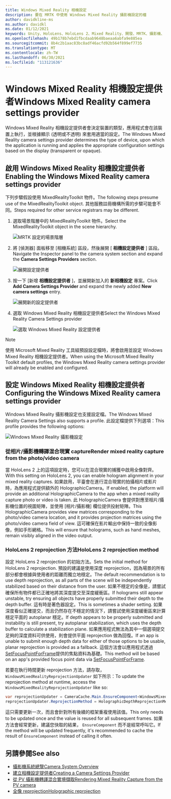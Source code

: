 ```yaml
---
title: Windows Mixed Reality 相機設定
description: 要在 MRTK 中使用 Windows Mixed Reality 攝影機設定的檔
author: davidkline-ms
ms.author: davidkl
ms.date: 01/12/2021
keywords: Unity、HoloLens、HoloLens 2、Mixed Reality、開發、MRTK、攝影機、
ms.openlocfilehash: 49b178b7ebd1fbcdaab9648baeaa6abfa9e885ea
ms.sourcegitcommit: 8b4c2b1aac83bc8adf46acfd92b564f899ef7735
ms.translationtype: MT
ms.contentlocale: zh-TW
ms.lasthandoff: 06/30/2021
ms.locfileid: "113121636"
---
```

# <a name="windows-mixed-reality-camera-settings-provider"></a><span data-ttu-id="49542-104">Windows Mixed Reality 相機設定提供者</span><span class="sxs-lookup"><span data-stu-id="49542-104">Windows Mixed Reality camera settings provider</span></span>

<span data-ttu-id="49542-105">Windows Mixed Reality 相機設定提供者會決定裝置的類型，應用程式會在該裝置上執行，並根據顯示 (透明或不透明) 來套用適當的設定。</span><span class="sxs-lookup"><span data-stu-id="49542-105">The Windows Mixed Reality camera settings provider determines the type of device, upon which the application is running and applies the appropriate configuration settings based on the display (transparent or opaque).</span></span>

## <a name="enabling-the-windows-mixed-reality-camera-settings-provider"></a><span data-ttu-id="49542-106">啟用 Windows Mixed Reality 相機設定提供者</span><span class="sxs-lookup"><span data-stu-id="49542-106">Enabling the Windows Mixed Reality camera settings provider</span></span>

<span data-ttu-id="49542-107">下列步驟假設使用 MixedRealityToolkit 物件。</span><span class="sxs-lookup"><span data-stu-id="49542-107">The following steps presume use of the MixedRealityToolkit object.</span></span> <span data-ttu-id="49542-108">其他服務註冊機構所需的步驟可能會不同。</span><span class="sxs-lookup"><span data-stu-id="49542-108">Steps required for other service registrars may be different.</span></span>

1. <span data-ttu-id="49542-109">選取場景階層中的 MixedRealityToolkit 物件。</span><span class="sxs-lookup"><span data-stu-id="49542-109">Select the MixedRealityToolkit object in the scene hierarchy.</span></span>

    ![MRTK 設定的場景階層](../images/MRTK_ConfiguredHierarchy.png)

2. <span data-ttu-id="49542-111">將 [偵測器] 面板移至 [相機系統] 區段，然後展開 [ **相機設定提供者** ] 區段。</span><span class="sxs-lookup"><span data-stu-id="49542-111">Navigate the Inspector panel to the camera system section and expand the **Camera Settings Providers** section.</span></span>

    ![展開設定提供者](../images/camera-system/ExpandProviders.png)

3. <span data-ttu-id="49542-113">按一下 [新增 **相機設定提供者** ]，並展開新加入的 **新相機設定** 專案。</span><span class="sxs-lookup"><span data-stu-id="49542-113">Click **Add Camera Settings Provider** and expand the newly added **New camera settings** entry.</span></span>

    ![展開新的設定提供者](../images/camera-system/ExpandNewProvider.png)

4. <span data-ttu-id="49542-115">選取 Windows Mixed Reality 相機設定提供者</span><span class="sxs-lookup"><span data-stu-id="49542-115">Select the Windows Mixed Reality Camera Settings provider</span></span>

    ![選取 Windows Mixed Reality 設定提供者](../images/camera-system/SelectWindowsMixedRealitySettings.png)

> [!NOTE]
> <span data-ttu-id="49542-117">使用 Microsoft Mixed Reality 工具組預設設定檔時，將會啟用並設定 Windows Mixed Reality 相機設定提供者。</span><span class="sxs-lookup"><span data-stu-id="49542-117">When using the Microsoft Mixed Reality Toolkit default profiles, the Windows Mixed Reality camera settings provider will already be enabled and configured.</span></span>

## <a name="configuring-the-windows-mixed-reality-camera-settings-provider"></a><span data-ttu-id="49542-118">設定 Windows Mixed Reality 相機設定提供者</span><span class="sxs-lookup"><span data-stu-id="49542-118">Configuring the Windows Mixed Reality camera settings provider</span></span>

<span data-ttu-id="49542-119">Windows Mixed Reality 攝影機設定也支援設定檔。</span><span class="sxs-lookup"><span data-stu-id="49542-119">The Windows Mixed Reality Camera Settings also supports a profile.</span></span> <span data-ttu-id="49542-120">此設定檔提供下列選項：</span><span class="sxs-lookup"><span data-stu-id="49542-120">This profile provides the following options:</span></span>

![Windows Mixed Reality 攝影機設定](../images/camera-system/WMRCameraSettingsProfile.png)

### <a name="render-mixed-reality-capture-from-the-photovideo-camera"></a><span data-ttu-id="49542-122">從相片/攝影機轉譯混合現實 capture</span><span class="sxs-lookup"><span data-stu-id="49542-122">Render mixed reality capture from the photo/video camera</span></span>

<span data-ttu-id="49542-123">當 HoloLens 2 上的這項設定時，您可以在混合現實的捕獲中啟用全像對齊。</span><span class="sxs-lookup"><span data-stu-id="49542-123">With this setting on HoloLens 2, you can enable hologram alignment in your mixed reality captures.</span></span> <span data-ttu-id="49542-124">如果啟用，平臺會在進行混合現實的拍攝相片或影片時，為應用程式提供額外的 HolographicCamera。</span><span class="sxs-lookup"><span data-stu-id="49542-124">If enabled, the platform will provide an additional HolographicCamera to the app when a mixed reality capture photo or video is taken.</span></span> <span data-ttu-id="49542-125">此 HolographicCamera 會提供對應至相片/攝影機位置的視圖矩陣，並使用 [相片/攝影機] 欄位提供投射矩陣。</span><span class="sxs-lookup"><span data-stu-id="49542-125">This HolographicCamera provides view matrices corresponding to the photo/video camera location, and it provides projection matrices using the photo/video camera field of view.</span></span> <span data-ttu-id="49542-126">這可確保在影片輸出中保持一致的全像影像，例如手形網格。</span><span class="sxs-lookup"><span data-stu-id="49542-126">This will ensure that holograms, such as hand meshes, remain visibly aligned in the video output.</span></span>

### <a name="hololens-2-reprojection-method"></a><span data-ttu-id="49542-127">HoloLens 2 reprojection 方法</span><span class="sxs-lookup"><span data-stu-id="49542-127">HoloLens 2 reprojection method</span></span>

<span data-ttu-id="49542-128">設定 HoloLens 2 reprojection 的初始方法。</span><span class="sxs-lookup"><span data-stu-id="49542-128">Sets the initial method for HoloLens 2 reprojection.</span></span> <span data-ttu-id="49542-129">預設的建議是使用深度 reprojection，因為場景的所有部分都會根據與使用者的距離而獨立地穩定。</span><span class="sxs-lookup"><span data-stu-id="49542-129">The default recommendation is to use depth reprojection, as all parts of the scene will be independently stabilized based on their distance from the user.</span></span> <span data-ttu-id="49542-130">如果不穩定的全像是，請嘗試確保所有物件都已正確地將其深度提交至深度緩衝區。</span><span class="sxs-lookup"><span data-stu-id="49542-130">If holograms still appear unstable, try ensuring all objects have properly submitted their depth to the depth buffer.</span></span> <span data-ttu-id="49542-131">這有時是著色器設定。</span><span class="sxs-lookup"><span data-stu-id="49542-131">This is sometimes a shader setting.</span></span> <span data-ttu-id="49542-132">如果深度看似正確提交，而且仍然存在不穩定的情況下，請嘗試使用深度緩衝區來計算穩定平面的 autoplanar 穩定。</span><span class="sxs-lookup"><span data-stu-id="49542-132">If depth appears to be properly submitted and instability is still present, try autoplanar stabilization, which uses the depth buffer to calculate a stabilization plane.</span></span> <span data-ttu-id="49542-133">如果應用程式無法為其中一個選項提交足夠的深度資料可供使用，則會提供平面 reprojection 做為回復。</span><span class="sxs-lookup"><span data-stu-id="49542-133">If an app is unable to submit enough depth data for either of those options to be usable, planar reprojection is provided as a fallback.</span></span> <span data-ttu-id="49542-134">這個方法會以應用程式透過 [SetFocusPointForFrame](https://docs.unity3d.com/ScriptReference/XR.WSA.HolographicSettings.SetFocusPointForFrame.html)提供的焦點資料為基礎。</span><span class="sxs-lookup"><span data-stu-id="49542-134">This method will be based on an app's provided focus point data via [SetFocusPointForFrame](https://docs.unity3d.com/ScriptReference/XR.WSA.HolographicSettings.SetFocusPointForFrame.html).</span></span>

<span data-ttu-id="49542-135">若要在執行時間更新 reprojection 方法，請存取， `WindowsMixedRealityReprojectionUpdater` 如下所示：</span><span class="sxs-lookup"><span data-stu-id="49542-135">To update the reprojection method at runtime, access the `WindowsMixedRealityReprojectionUpdater` like so:</span></span>

```c#
var reprojectionUpdater = CameraCache.Main.EnsureComponent<WindowsMixedRealityReprojectionUpdater>();
reprojectionUpdater.ReprojectionMethod = HolographicDepthReprojectionMethod.AutoPlanar;
```

<span data-ttu-id="49542-136">這只需要更新一次，而且會針對所有後續的框架重複使用該值。</span><span class="sxs-lookup"><span data-stu-id="49542-136">This only needs to be updated once and the value is reused for all subsequent frames.</span></span> <span data-ttu-id="49542-137">如果方法會經常更新，建議您快取的結果， `EnsureComponent` 而不是經常呼叫它。</span><span class="sxs-lookup"><span data-stu-id="49542-137">If the method will be updated frequently, it's recommended to cache the result of `EnsureComponent` instead of calling it often.</span></span>

## <a name="see-also"></a><span data-ttu-id="49542-138">另請參閱</span><span class="sxs-lookup"><span data-stu-id="49542-138">See also</span></span>

- [<span data-ttu-id="49542-139">攝影機系統總覽</span><span class="sxs-lookup"><span data-stu-id="49542-139">Camera System Overview</span></span>](camera-system-overview.md)
- [<span data-ttu-id="49542-140">建立相機設定提供者</span><span class="sxs-lookup"><span data-stu-id="49542-140">Creating a Camera Settings Provider</span></span>](create-settings-provider.md)
- [<span data-ttu-id="49542-141">從 PV 攝影機轉譯混合實境擷取</span><span class="sxs-lookup"><span data-stu-id="49542-141">Rendering Mixed Reality Capture from the PV camera</span></span>](/windows/mixed-reality/mixed-reality-capture-for-developers#render-from-the-pv-camera-opt-in)
- [<span data-ttu-id="49542-142">全像 reprojection</span><span class="sxs-lookup"><span data-stu-id="49542-142">Holographic reprojection</span></span>](/windows/mixed-reality/hologram-stability#reprojection)